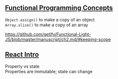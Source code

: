 [**Functional Programming Concepts**](https://git.generalassemb.ly/ga-wdi-lessons/functional-programming-concepts)
------
`Object.assign()` to make a copy of an object  
`Array.slice()` to make a copy of an array  

https://github.com/getify/Functional-Light-JS/blob/master/manuscript/ch2.md/#keeping-scope  

[**React Intro**](https://git.generalassemb.ly/ga-wdi-lessons/react-intro)
------
Property vs state  
Properties are immutable; state can change  